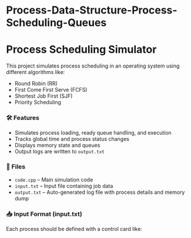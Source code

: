 # Process-Data-Structure-Process-Scheduling-Queues
# Process Scheduling Simulator

This project simulates process scheduling in an operating system using different algorithms like:
- Round Robin (RR)
- First Come First Serve (FCFS)
- Shortest Job First (SJF)
- Priority Scheduling

### 🛠️ Features
- Simulates process loading, ready queue handling, and execution
- Tracks global time and process status changes
- Displays memory state and queues
- Output logs are written to `output.txt`

### 📁 Files
- `code.cpp` – Main simulation code
- `input.txt` – Input file containing job data
- `output.txt` – Auto-generated log file with process details and memory dump

### 📥 Input Format (input.txt)
Each process should be defined with a control card like:
